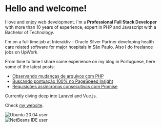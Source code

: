 # Hello and welcome!

I love and enjoy web development. I'm a **Professional Full Stack
Developer** with more than 10 years of experience, expert in PHP
and Javascript with a Bachelor of Technology.

I'm on a full time job at Interaktiv - Oracle Silver Partner developing
health care related software for major hospitals in São Paulo. Also I
do freelance jobs on UpWork.

From time to time I share some experience on my blog in Portuguese, here
some of the latest posts:

- [Observando mudanças de arquivos com PHP](https://sancao.wordpress.com/2020/07/25/observando-mudancas-de-arquivos-com-php/)
- [Buscando pontuação 100% no PageSpeed Insight](https://sancao.wordpress.com/2020/06/06/buscando-pontuacao-100-no-pagespeed-insight/)
- [Requisições assíncronas consecutivas com Promise](https://sancao.wordpress.com/2020/04/19/requisicoes-assincronas-consecutivas-com-promise/)

Currently diving deep into Laravel and Vue.js.

Check [my website](https://pedrosancao.github.io/en/).

![Ubuntu 20.04 user](https://pedrosancao.github.io/pedrosancao/signatures/ubuntu-20-04.png)<br>
![NetBeans IDE user](https://pedrosancao.github.io/pedrosancao/signatures/netbeans.png)
